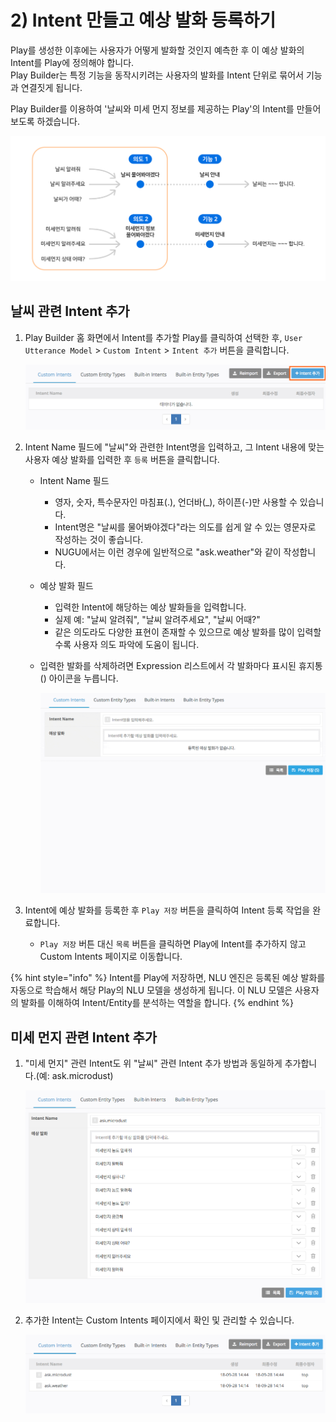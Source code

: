 # 2\) Intent 만들고 예상 발화 등록하기

Play를 생성한 이후에는 사용자가 어떻게 발화할 것인지 예측한 후 이 예상 발화의 Intent를 Play에 정의해야 합니다.  
Play Builder는 특정 기능을 동작시키려는 사용자의 발화를 Intent 단위로 묶어서 기능과 연결짓게 됩니다.

Play Builder를 이용하여 '날씨와 미세 먼지 정보를 제공하는 Play'의 Intent를 만들어 보도록 하겠습니다.

![](../../.gitbook/assets/ch3_312_01.png)

## 날씨 관련 Intent 추가

1. Play Builder 홈 화면에서 Intent를 추가할 Play를 클릭하여 선택한 후, `User Utterance Model` &gt; `Custom Intent` &gt; `Intent 추가` 버튼을 클릭합니다.

   ![](../../.gitbook/assets/ch3_312_c01.png) 

2. Intent Name 필드에 "날씨"와 관련한 Intent명을 입력하고, 그 Intent 내용에 맞는 사용자 예상 발화를 입력한 후 `등록` 버튼을 클릭합니다.
   * Intent Name 필드
     * 영자, 숫자, 특수문자인 마침표\(.\), 언더바\(\_\), 하이픈\(-\)만 사용할 수 있습니다.
     * Intent명은 "날씨를 물어봐야겠다"라는 의도를 쉽게 알 수 있는 영문자로 작성하는 것이 좋습니다.
     * NUGU에서는 이런 경우에 일반적으로 "ask.weather"와 같이 작성합니다.
   * 예상 발화 필드
     * 입력한 Intent에 해당하는 예상 발화들을 입력합니다.
     * 실제 예: "날씨 알려줘", "날씨 알려주세요", "날씨 어때?"
     * 같은 의도라도 다양한 표현이 존재할 수 있으므로 예상 발화를 많이 입력할수록 사용자 의도 파악에 도움이 됩니다.
   * 입력한 발화를 삭제하려면 Expression 리스트에서 각 발화마다 표시된 휴지통\(\) 아이콘을 누릅니다.

     ![](../../.gitbook/assets/ch3_312_c02.gif) 
3. Intent에 예상 발화를 등록한 후 `Play 저장` 버튼을 클릭하여 Intent 등록 작업을 완료합니다.
   * `Play 저장` 버튼 대신 `목록` 버튼을 클릭하면 Play에 Intent를 추가하지 않고 Custom Intents 페이지로 이동합니다.

{% hint style="info" %}
Intent를 Play에 저장하면, NLU 엔진은 등록된 예상 발화를 자동으로 학습해서 해당 Play의 NLU 모델을 생성하게 됩니다. 이 NLU 모델은 사용자의 발화를 이해하여 Intent/Entity를 분석하는 역할을 합니다.
{% endhint %}

## 미세 먼지 관련 Intent 추가

1. "미세 먼지" 관련 Intent도 위 "날씨" 관련 Intent 추가 방법과 동일하게 추가합니다.\(예: ask.microdust\)

   ![](../../.gitbook/assets/ch3_312_c03.png) 

2. 추가한 Intent는 Custom Intents 페이지에서 확인 및 관리할 수 있습니다.

   ![](../../.gitbook/assets/ch3_312_c04.png) 

